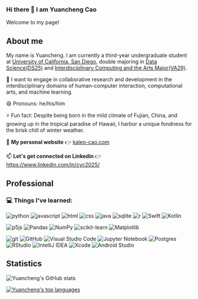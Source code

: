 ### Hi there 👋 I am Yuancheng Cao

<!--
**Cao1224/Cao1224** is a ✨ _special_ ✨ repository because its `README.md` (this file) appears on your GitHub profile.

Here are some ideas to get you started:

- 🔭 I’m currently working on ...
- 🌱 I’m currently learning ...
- 🤔 I’m looking for help with ...
- 💬 Ask me about ...
- 📫 How to reach me: ...
https://ileriayo.github.io/markdown-badges/
-->

Welcome to my page!

## About me

<p> My name is Yuancheng. I am currently a third-year undergraduate student at <a href="https://ucsd.edu">University of California, San Diego</a>, double majoring in <a href="https://datascience.ucsd.edu/">Data Science(DS25)</a> and <a href="https://visarts.ucsd.edu/undergrad/major-req/icam.html">Interdisciplinary Computing and the Arts Major(VA29)</a>.</p>

🤔 I want to engage in collaborative research and development in the interdisciplinary domains of human-computer interaction, computational arts, and machine learning.

😄 Pronouns: he/his/him

⚡ Fun fact: Despite being born in the mild climate of Fujian, China, and growing up in the tropical paradise of Hawaii, I harbor a unique fondness for the brisk chill of winter weather.

🔭 **My personal website** 👉 <a href="https://www.kaleo-cao.com/">kaleo-cao.com</a>

📫 **Let's get connected on Linkedin** :point_right: https://www.linkedin.com/in/cyc2025/


## Professional
### 💻 Things I've learned:

![python](https://img.shields.io/badge/Python-3776AB?style=for-the-badge&logo=python&logoColor=white)
![javascript](https://img.shields.io/badge/JavaScript-F7DF1E?style=for-the-badge&logo=javascript&logoColor=black)
![html](https://img.shields.io/badge/HTML5-E34F26?style=for-the-badge&logo=html5&logoColor=white)
![css](https://img.shields.io/badge/CSS3-1572B6?style=for-the-badge&logo=css3&logoColor=white)
![java](https://img.shields.io/badge/Java-ED8B00?style=for-the-badge&logo=openjdk&logoColor=white)
![sqlite](https://img.shields.io/badge/SQLite-07405E?style=for-the-badge&logo=sqlite&logoColor=white)
![r](https://img.shields.io/badge/R-276DC3?style=for-the-badge&logo=r&logoColor=white)
![Swift](https://img.shields.io/badge/swift-F54A2A?style=for-the-badge&logo=swift&logoColor=white)
![Kotlin](https://img.shields.io/badge/kotlin-%237F52FF.svg?style=for-the-badge&logo=kotlin&logoColor=white)

![p5js](https://img.shields.io/badge/p5.js-ED225D?style=for-the-badge&logo=p5.js&logoColor=FFFFFF)
![Pandas](https://img.shields.io/badge/pandas-%23150458.svg?style=for-the-badge&logo=pandas&logoColor=white)
![NumPy](https://img.shields.io/badge/numpy-%23013243.svg?style=for-the-badge&logo=numpy&logoColor=white)
![scikit-learn](https://img.shields.io/badge/scikit--learn-%23F7931E.svg?style=for-the-badge&logo=scikit-learn&logoColor=white)
![Matplotlib](https://img.shields.io/badge/Matplotlib-%23ffffff.svg?style=for-the-badge&logo=Matplotlib&logoColor=black)

![git](https://img.shields.io/badge/GIT-E44C30?style=for-the-badge&logo=git&logoColor=white)
![GitHub](https://img.shields.io/badge/github-%23121011.svg?style=for-the-badge&logo=github&logoColor=white)
![Visual Studio Code](https://img.shields.io/badge/Visual%20Studio%20Code-0078d7.svg?style=for-the-badge&logo=visual-studio-code&logoColor=white)
![Jupyter Notebook](https://img.shields.io/badge/jupyter-%23FA0F00.svg?style=for-the-badge&logo=jupyter&logoColor=white)
![Postgres](https://img.shields.io/badge/postgres-%23316192.svg?style=for-the-badge&logo=postgresql&logoColor=white)
![RStudio](https://img.shields.io/badge/RStudio-4285F4?style=for-the-badge&logo=rstudio&logoColor=white)
![IntelliJ IDEA](https://img.shields.io/badge/IntelliJIDEA-000000.svg?style=for-the-badge&logo=intellij-idea&logoColor=white)
![Xcode](https://img.shields.io/badge/Xcode-007ACC?style=for-the-badge&logo=Xcode&logoColor=white)
![Android Studio](https://img.shields.io/badge/Android%20Studio-3DDC84.svg?style=for-the-badge&logo=android-studio&logoColor=white)

## Statistics

![Yuancheng's GitHub stats](https://github-readme-stats.vercel.app/api?username=Cao1224)
 
[![Yuancheng's top languages](https://github-readme-stats.vercel.app/api/top-langs/?username=Cao1224&hide=jupyter%20notebook&layout=compact&card_width=450)](https://github.com/Cao1224)

